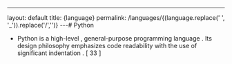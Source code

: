 ---
layout: default
title: {language}
permalink: /languages/{(language.replace(' ', '_')).replace('/','')}
 ---# Python

- Python is a high-level , general-purpose programming language . Its design philosophy emphasizes code readability with the use of significant indentation . [ 33 ]